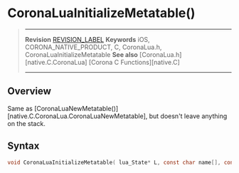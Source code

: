 # CoronaLuaInitializeMetatable()

> --------------------- ------------------------------------------------------------------------------------------
> __Revision__			[REVISION_LABEL](REVISION_URL)
> __Keywords__			iOS, CORONA_NATIVE_PRODUCT, C, CoronaLua.h, CoronaLuaInitializeMetatable
> __See also__			[CoronaLua.h][native.C.CoronaLua]
>						[Corona C Functions][native.C]
> --------------------- ------------------------------------------------------------------------------------------


## Overview

Same as [CoronaLuaNewMetatable()][native.C.CoronaLua.CoronaLuaNewMetatable], but doesn't leave anything on the stack.


## Syntax

``````c
void CoronaLuaInitializeMetatable( lua_State* L, const char name[], const luaL_Reg vtable[] )
``````
